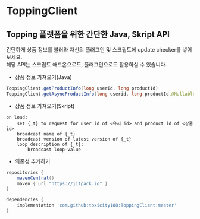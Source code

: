 # ToppingClient

## Topping 플랫폼을 위한 간단한 Java, Skript API  
간단하게 상품 정보를 불러와 자신의 플러그인 및 스크립트에 update checker를 넣어보세요.  
해당 API는 스크립트 애드온으로도, 플러그인으로도 활용하실 수 있습니다.

- 상품 정보 가져오기(Java)
``` java
ToppingClient.getProductInfo(long userId, long productId)  
ToppingClient.getAsyncProductInfo(long userid, long productId,@Nullable Consumer<@NotNull ToppingProduct> thenAccent) 
```

- 상품 정보 가져오기(Skript)
```
on load:
	set {_t} to request for user id of <유저 id> and product id of <상품 id>
	broadcast name of {_t}
	broadcast version of latest version of {_t}
	loop description of {_t}:
		broadcast loop-value
```
- 의존성 추가하기
``` groovy
repositories {
    mavenCentral()
    maven { url "https://jitpack.io" }
}

dependencies {
    implementation 'com.github:toxicity188:ToppingClient:master'
}
```
